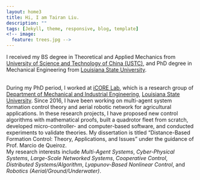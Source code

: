 ```yaml
---
layout: home3
title: Hi, I am Tairan Liu.
description: ""
tags: [Jekyll, theme, responsive, blog, template]
<!-- image:
  feature: trees.jpg -->
---
```


I received my BS degree in Theoretical and Applied Mechanics from <a href="http://en.ustc.edu.cn/" target="_blank">University of Science and Technology of China (USTC)</a>, and PhD degree in Mechanical Engineering from <a href="https://www.lsu.edu/" target="_blank">Louisiana State University</a>.

<!-- I work at <a href="https://icorelab.github.io" target="_blank">iCORE Lab</a>, which is a research group of the <a href="https://www.lsu.edu/eng/mie/" target="_blank">Department of Mechanical and Industrial Engineering</a>, <a href="https://www.lsu.edu/" target="_blank">Louisiana State University</a>. -->

<br />
During my PhD period, I worked at <a href="https://icorelab.github.io" target="_blank">iCORE Lab</a>, which is a research group of <a href="https://www.lsu.edu/eng/mie/" target="_blank">Department of Mechanical and Industrial Engineering</a>, <a href="https://www.lsu.edu/" target="_blank">Louisiana State University</a>. Since 2016, I have been working on multi-agent system formation control theory and aerial robotic network for agricultural applications. In these research projects, I have proposed new control algorithms with mathematical proofs, built a quadrotor fleet from scratch, developed micro-controller- and computer-based software, and conducted experiments to validate theories. My dissertation is titled “Distance-Based Formation Control: Theory, Applications, and Issues” under the guidance of Prof. Marcio de Queiroz.

<br />
My research interests include <em>Multi-Agent Systems</em>, <em>Cyber-Physical Systems</em>, <em>Large-Scale Networked Systems</em>, <em>Cooperative Control</em>, <em>Distributed Systems/Algorithm</em>, <em>Lyapunov-Based Nonlinear Control</em>, and <em>Robotics (Aerial/Ground/Underwater)</em>.

<br />
<!-- ![I'm a relative reference to a repository file](../../Pics/index/scoreboard.png) -->
